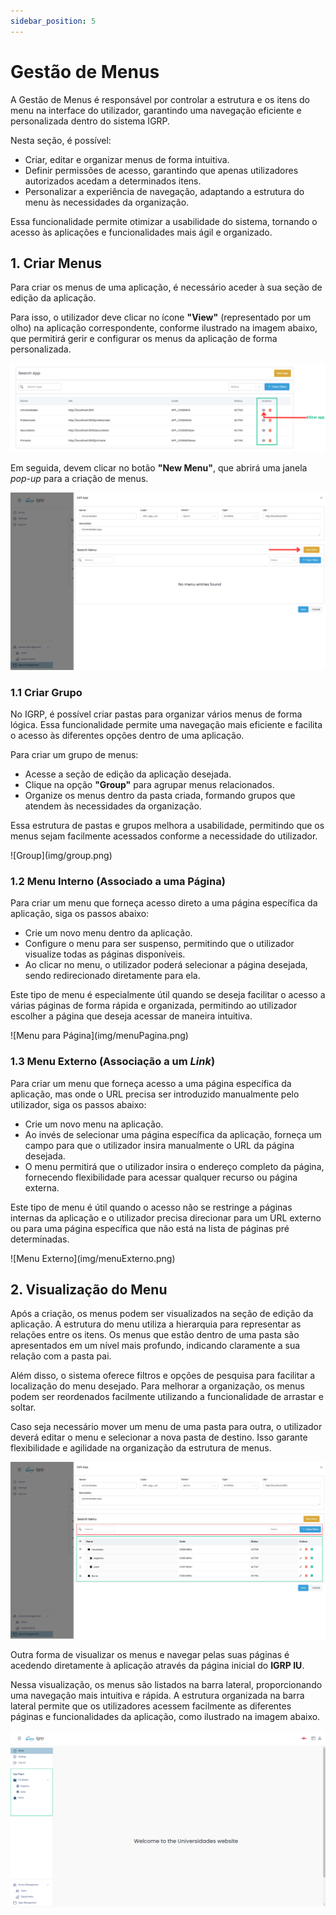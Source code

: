 ```yaml
---
sidebar_position: 5
---
```


# Gestão de Menus

A Gestão de Menus é responsável por controlar a estrutura e os itens do menu na interface do utilizador, garantindo uma navegação eficiente e personalizada dentro do sistema IGRP.

Nesta seção, é possível:

- Criar, editar e organizar menus de forma intuitiva.
- Definir permissões de acesso, garantindo que apenas utilizadores autorizados acedam a determinados itens.
- Personalizar a experiência de navegação, adaptando a estrutura do menu às necessidades da organização.

Essa funcionalidade permite otimizar a usabilidade do sistema, tornando o acesso às aplicações e funcionalidades mais ágil e organizado.

## 1. Criar Menus

Para criar os menus de uma aplicação, é necessário aceder à sua seção de edição da aplicação.

Para isso, o utilizador deve clicar no ícone **"View"** (representado por um olho) na aplicação correspondente, conforme ilustrado na imagem abaixo, que permitirá gerir e configurar os menus da aplicação de forma personalizada.

![Menu](img/menu.png)

Em seguida, devem clicar no botão **"New Menu"**, que abrirá uma janela _pop-up_ para a criação de menus.

![New Menu](img/newMenu.png)

### 1.1 Criar Grupo

No IGRP, é possível criar pastas para organizar vários menus de forma lógica. Essa funcionalidade permite uma navegação mais eficiente e facilita o acesso às diferentes opções dentro de uma aplicação.

Para criar um grupo de menus:

- Acesse a seção de edição da aplicação desejada.
- Clique na opção **"Group"** para agrupar menus relacionados.
- Organize os menus dentro da pasta criada, formando grupos que atendem às necessidades da organização.

Essa estrutura de pastas e grupos melhora a usabilidade, permitindo que os menus sejam facilmente acessados conforme a necessidade do utilizador.

<div style={{ textAlign: 'center' }}>
  ![Group](img/group.png)
</div>

### 1.2 Menu Interno (Associado a uma Página)

Para criar um menu que forneça acesso direto a uma página específica da aplicação, siga os passos abaixo:

- Crie um novo menu dentro da aplicação.
- Configure o menu para ser suspenso, permitindo que o utilizador visualize todas as páginas disponíveis.
- Ao clicar no menu, o utilizador poderá selecionar a página desejada, sendo redirecionado diretamente para ela.

Este tipo de menu é especialmente útil quando se deseja facilitar o acesso a várias páginas de forma rápida e organizada, permitindo ao utilizador escolher a página que deseja acessar de maneira intuitiva.

<div style={{ textAlign: 'center' }}>
  ![Menu para Página](img/menuPagina.png)
</div>

### 1.3 Menu Externo (Associação a um _Link_)

Para criar um menu que forneça acesso a uma página específica da aplicação, mas onde o URL precisa ser introduzido manualmente pelo utilizador, siga os passos abaixo:

- Crie um novo menu na aplicação.
- Ao invés de selecionar uma página específica da aplicação, forneça um campo para que o utilizador insira manualmente o URL da página desejada.
- O menu permitirá que o utilizador insira o endereço completo da página, fornecendo flexibilidade para acessar qualquer recurso ou página externa.

Este tipo de menu é útil quando o acesso não se restringe a páginas internas da aplicação e o utilizador precisa direcionar para um URL externo ou para uma página específica que não está na lista de páginas pré determinadas.

<div style={{ textAlign: 'center' }}>
  ![Menu Externo](img/menuExterno.png)
</div>

## 2. Visualização do Menu

Após a criação, os menus podem ser visualizados na seção de edição da aplicação. A estrutura do menu utiliza a hierarquia para representar as relações entre os itens. Os menus que estão dentro de uma pasta são apresentados em um nível mais profundo, indicando claramente a sua relação com a pasta pai.

Além disso, o sistema oferece filtros e opções de pesquisa para facilitar a localização do menu desejado. Para melhorar a organização, os menus podem ser reordenados facilmente utilizando a funcionalidade de arrastar e soltar.

Caso seja necessário mover um menu de uma pasta para outra, o utilizador deverá editar o menu e selecionar a nova pasta de destino. Isso garante flexibilidade e agilidade na organização da estrutura de menus.

![View Menu](img/viewMenu.png)

Outra forma de visualizar os menus e navegar pelas suas páginas é acedendo diretamente à aplicação através da página inicial do **IGRP IU**.

Nessa visualização, os menus são listados na barra lateral, proporcionando uma navegação mais intuitiva e rápida. A estrutura organizada na barra lateral permite que os utilizadores acessem facilmente as diferentes páginas e funcionalidades da aplicação, como ilustrado na imagem abaixo.

![View Menu na Barra Lateral](img/menuBarraLateral.png)
